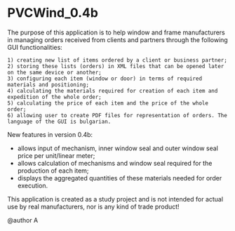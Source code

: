 # PVCWind_0.4b
The purpose of this application is to help window and frame manufacturers in managing orders received from clients and partners through the following GUI functionalities: 

	1) creating new list of items ordered by a client or business partner; 
	2) storing these lists (orders) in XML files that can be opened later on the same device or another; 
	3) configuring each item (window or door) in terms of required materials and positioning; 
	4) calculating the materials required for creation of each item and expedition of the whole order; 
	5) calculating the price of each item and the price of the whole order; 
	6) allowing user to create PDF files for representation of orders. The language of the GUI is bulgarian. 

New features in version 0.4b: 
- allows input of mechanism, inner window seal and outer window seal  price per unit/linear meter; 
- allows calculation of mechanisms and window seal required for the production of each item; 
- displays the aggregated quantities of these materials needed for order execution.

This application is created as a study project and is not intended for actual use by real manufacturers, nor is any kind of trade product!
  
@author A
